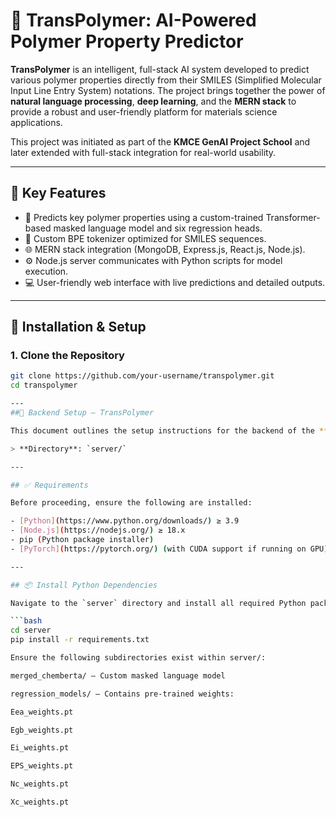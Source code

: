 # 🧪 TransPolymer: AI-Powered Polymer Property Predictor

**TransPolymer** is an intelligent, full-stack AI system developed to predict various polymer properties directly from their SMILES (Simplified Molecular Input Line Entry System) notations. The project brings together the power of **natural language processing**, **deep learning**, and the **MERN stack** to provide a robust and user-friendly platform for materials science applications.

This project was initiated as part of the **KMCE GenAI Project School** and later extended with full-stack integration for real-world usability.

---

## 📌 Key Features

- 🔬 Predicts key polymer properties using a custom-trained Transformer-based masked language model and six regression heads.
- 🧠 Custom BPE tokenizer optimized for SMILES sequences.
- 🌐 MERN stack integration (MongoDB, Express.js, React.js, Node.js).
- ⚙️ Node.js server communicates with Python scripts for model execution.
- 💻 User-friendly web interface with live predictions and detailed outputs.
---

## 🔧 Installation & Setup

### 1. Clone the Repository
```bash
git clone https://github.com/your-username/transpolymer.git
cd transpolymer

---
##🔧 Backend Setup – TransPolymer

This document outlines the setup instructions for the backend of the **TransPolymer** project, which includes the Python-based AI model and the Node.js server interface.

> **Directory**: `server/`

---

## ✅ Requirements

Before proceeding, ensure the following are installed:

- [Python](https://www.python.org/downloads/) ≥ 3.9  
- [Node.js](https://nodejs.org/) ≥ 18.x  
- pip (Python package installer)  
- [PyTorch](https://pytorch.org/) (with CUDA support if running on GPU)

---

## 📦 Install Python Dependencies

Navigate to the `server` directory and install all required Python packages:

```bash
cd server
pip install -r requirements.txt

Ensure the following subdirectories exist within server/:

merged_chemberta/ — Custom masked language model

regression_models/ — Contains pre-trained weights:

Eea_weights.pt

Egb_weights.pt

Ei_weights.pt

EPS_weights.pt

Nc_weights.pt

Xc_weights.pt

